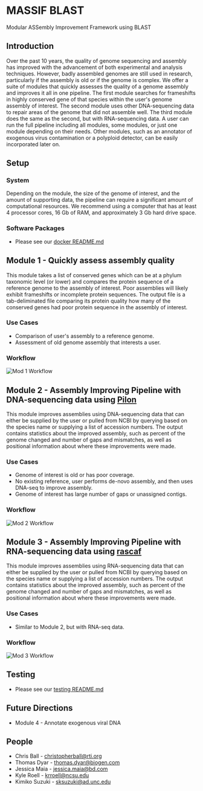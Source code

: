 # MASSIF BLAST
Modular ASSembly Improvement Framework using BLAST

## Introduction
Over the past 10 years, the quality of genome sequencing and assembly has improved with the advancement of both experimental and analysis techniques. However, badly assembled genomes are still used in research, particularly if the assembly is old or if the genome is complex. We offer a suite of modules that quickly assesses the quality of a genome assembly and improves it all in one pipeline. The first module searches for frameshifts in highly conserved gene of that species within the user's genome assembly of interest. The second module uses other DNA-sequencing data to repair areas of the genome that did not assemble well. The third module does the same as the second, but with RNA-sequencing data. A user can run the full pipeline including all modules, some modules, or just one module depending on their needs. Other modules, such as an annotator of exogenous virus contamination or a polyploid detector, can be easily incorporated later on.

## Setup
### System
Depending on the module, the size of the genome of interest, and the amount of supporting data, the pipeline can require a significant amount of computational resources. We recommend using a computer that has at least 4 processor cores, 16 Gb of RAM, and approximately 3 Gb hard drive space.

### Software Packages
* Please see our [docker README.md](https://github.com/NCBI-Hackathons/MASSIF-BLAST/tree/master/docker/base/README.md)

## Module 1 - Quickly assess assembly quality
This module takes a list of conserved genes which can be at a phylum taxonomic level (or lower) and compares the protein sequence of a reference genome to the assembly of interest. Poor assemblies will likely exhibit frameshifts or incomplete protein sequences. The output file is a tab-deliminated file comparing its protein quality how many of the conserved genes had poor protein sequence in the assembly of interest.

### Use Cases
* Comparison of user's assembly to a reference genome.
* Assessment of old genome assembly that interests a user.

### Workflow
![Mod 1 Workflow](https://github.com/NCBI-Hackathons/assemblyrepair/blob/master/mod-1_workflow.png)

## Module 2 - Assembly Improving Pipeline with DNA-sequencing data using [Pilon](https://github.com/broadinstitute/pilon/wiki)
This module improves assemblies using DNA-sequencing data that can either be supplied by the user or pulled from NCBI by querying based on the species name or supplying a list of accession numbers. The output contains statistics about the improved assembly, such as percent of the genome changed and number of gaps and mismatches, as well as positional information about where these improvements were made.

### Use Cases
* Genome of interest is old or has poor coverage.
* No existing reference, user performs de-novo assembly, and then uses DNA-seq to improve assembly.
* Genome of interest has large number of gaps or unassigned contigs.

### Workflow
![Mod 2 Workflow](https://github.com/NCBI-Hackathons/assemblyrepair/blob/master/mod-2_workflow.png)

## Module 3 - Assembly Improving Pipeline with RNA-sequencing data using [rascaf](https://github.com/mourisl/Rascaf)
This module improves assemblies using RNA-sequencing data that can either be supplied by the user or pulled from NCBI by querying based on the species name or supplying a list of accession numbers. The output contains statistics about the improved assembly, such as percent of the genome changed and number of gaps and mismatches, as well as positional information about where these improvements were made.

### Use Cases
* Similar to Module 2, but with RNA-seq data.

### Workflow
![Mod 3 Workflow](https://github.com/NCBI-Hackathons/assemblyrepair/blob/master/mod-3_workflow.png)

## Testing
* Please see our [testing README.md](https://github.com/NCBI-Hackathons/MASSIF-BLAST/tree/master/testing/README.md)

## Future Directions
* Module 4 - Annotate exogenous viral DNA


## People
* Chris Ball - <christopherball@rti.org>
* Thomas Dyar - <thomas.dyar@biogen.com>
* Jessica Maia - <jessica.maia@bd.com>
* Kyle Roell - <krroell@ncsu.edu>
* Kimiko Suzuki - <sksuzuki@ad.unc.edu>

